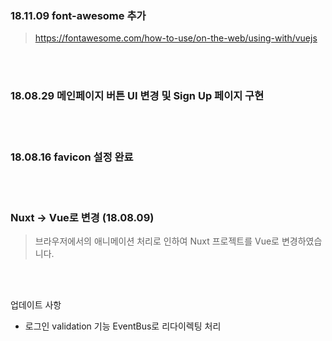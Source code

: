 ### 18.11.09 font-awesome 추가 
> https://fontawesome.com/how-to-use/on-the-web/using-with/vuejs

<br>
<br>

### 18.08.29 메인페이지 버튼 UI 변경 및 Sign Up 페이지 구현

<br>
<br>

### 18.08.16 favicon 설정 완료

<br>
<br>

### Nuxt -> Vue로 변경 (18.08.09)
> 브라우저에서의 애니메이션 처리로 인하여 Nuxt 프로젝트를 Vue로 변경하였습니다.

<br>
<br>

업데이트 사항
- 로그인 validation 기능 EventBus로 리다이렉팅 처리

<br><br>


